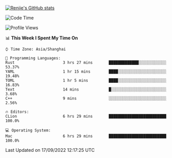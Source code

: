 [![Renjie's GitHub stats](https://github-readme-stats.vercel.app/api?username=liurenjie1024&show_icons=true&theme=chartreuse-dark)](https://github.com/anuraghazra/github-readme-stats)

<!--START_SECTION:waka-->
![Code Time](http://img.shields.io/badge/Code%20Time-156%20hrs%2041%20mins-blue)

![Profile Views](http://img.shields.io/badge/Profile%20Views-6-blue)

📊 **This Week I Spent My Time On** 

```text
⌚︎ Time Zone: Asia/Shanghai

💬 Programming Languages: 
Rust                     3 hrs 27 mins       █████████████░░░░░░░░░░░░   53.37% 
YAML                     1 hr 15 mins        ████░░░░░░░░░░░░░░░░░░░░░   19.48% 
TOML                     1 hr 5 mins         ████░░░░░░░░░░░░░░░░░░░░░   16.83% 
Text                     14 mins             █░░░░░░░░░░░░░░░░░░░░░░░░   3.68% 
C++                      9 mins              ░░░░░░░░░░░░░░░░░░░░░░░░░   2.56%

🔥 Editors: 
CLion                    6 hrs 29 mins       █████████████████████████   100.0%

💻 Operating System: 
Mac                      6 hrs 29 mins       █████████████████████████   100.0%

```


 Last Updated on 17/09/2022 12:17:25 UTC
<!--END_SECTION:waka-->

